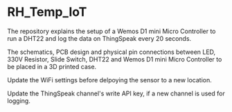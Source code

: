 # RH_Temp_IoT

The repository explains the setup of a Wemos D1 mini Micro Controller 
to run a DHT22 and log the data on ThingSpeak every 20 seconds. 

The schematics, PCB design and physical pin connections between 
LED, 330V Resistor, Slide Switch, DHT22 and  Wemos D1 mini Micro Controller 
to be placed in a 3D printed case. 

Update the WiFi settings before delpoying the sensor to a new location. 

Update the ThingSpeak channel's write API key, if a new channel is used for logging. 

